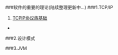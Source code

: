 ###软件的重要的理论(陆续整理更新中...)
###1.TCP/IP
1. <a href="./document/tcpip/01-TCPIP基础.md">TCPIP协议族基础</a>
* 

###2.设计模式

###3.JVM
